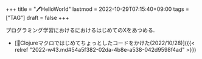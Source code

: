 +++
title = "🖊HelloWorld"
lastmod = 2022-10-29T07:15:40+09:00
tags = ["TAG"]
draft = false
+++

プログラミング学習におけるにおけるはじめてのXをあつめる.

-   [💭Clojureマクロではじめてちょっとしたコードをかけた(2022/10/28)]({{< relref "2022-w43.md#54a5f382-02da-4b8e-a538-042d9598f4ad" >}})
